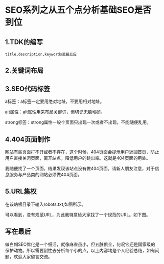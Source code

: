 # SEO系列之从五个点分析基础SEO是否到位

## 1.TDK的编写
    title,description,keywords直接反应

## 2.关键词布局

## 3.SEO代码标签

a标签：a标签一定要用绝对地址，不要用相对地址。

alt属性：alt属性用来布局关键词，但切记无脑堆砌。

strong标签：strong属性一般个页面只出现一次或者不出现，不能随便乱用。

## 4.404页面制作

网站有些页面打不开或者不存在，这个时候，404页面会提示用户返回首页，防止用户直接关闭页面，离开站点，降低用户的跳出率。这就是404页面的用处。

我随便找了一个页面，结果发现该站点没有做404页面。请新人朋友注意，对于信息服务与产品类的网站必须做404页面。

## 5.URL集权
在该站根目录下输入robots.txt,如图所示。

可以看到，没有规范URL，为此我特意给大家找了一个规范的URL。如下图。


## 写在最后

做白帽SEO优化是一个细活，就像麻雀虽小，但五脏俱全，何况它还是国家级的保护动物。所以需要耐性去分析每个小的点。以上内容均是个人经验总结，如有问题，欢迎大家留言交流。